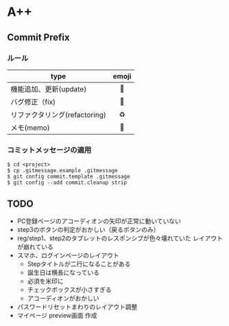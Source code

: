 # A++

## Commit Prefix

### ルール
| type                  | emoji |
|-----------------------|:-----:|
| 機能追加、更新(update)       |  🔧   |
| バグ修正（fix)             |  🐛   |
| リファクタリング(refactoring) |  ♻️   |
| メモ(memo)              |  📝   |

### コミットメッセージの適用
```shell
$ cd <project>
$ cp .gitmessage.example .gitmessage
$ git config commit.template .gitmessage
$ git config --add commit.cleanup strip
```

## TODO
- PC登録ページのアコーディオンの矢印が正常に動いていない
- step3のボタンの判定がおかしい（戻るボタンのみ）
- reg/step1、step2のタブレットのレスポンシブが色々壊れていた レイアウトが崩れている
- スマホ、ログインページのレイアウト
    - Stepタイトルが二行になることがある
    - 誕生日は横長になっている
    - 必須を米印に
    - チェックボックスが小さすぎる
    - アコーディオンがおかしい
- パスワードリセットまわりのレイアウト調整
- マイページ preview画面 作成